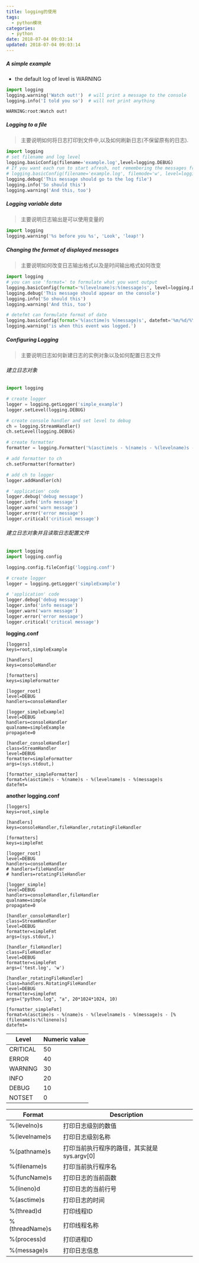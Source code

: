 ```yaml
---
title: logging的使用
tags:
  - python模块
categories:
  - python
date: 2018-07-04 09:03:14
updated: 2018-07-04 09:03:14
---
```


##### A simple example

- the default log of level is WARNING
```python
import logging
logging.warning('Watch out!')  # will print a message to the console
logging.info('I told you so')  # will not print anything
```

```
WARNING:root:Watch out!
```
##### Logging to a file

> 主要说明如何将日志打印到文件中,以及如何刷新日志(不保留原有的日志). 

```python
import logging
# set filename and log level
logging.basicConfig(filename='example.log',level=logging.DEBUG)
# If you want each run to start afresh, not remembering the messages from earlier runs, you can specify the filemode argument, 
# logging.basicConfig(filename='example.log', filemode='w', level=logging.DEBUG)
logging.debug('This message should go to the log file')
logging.info('So should this')
logging.warning('And this, too')
```

##### Logging variable data
> 主要说明日志输出是可以使用变量的

```python
import logging
logging.warning('%s before you %s', 'Look', 'leap!')
```

##### Changing the format of displayed messages

> 主要说明如何改变日志输出格式以及是时间输出格式如何改变

```python
import logging
# you can use 'format=' to formulate what you want output
logging.basicConfig(format='%(levelname)s:%(message)s', level=logging.DEBUG)
logging.debug('This message should appear on the console')
logging.info('So should this')
logging.warning('And this, too')

# detefmt can formulate format of date
logging.basicConfig(format='%(asctime)s %(message)s', datefmt='%m/%d/%Y %I:%M:%S %p')
logging.warning('is when this event was logged.')
```

##### Configuring Logging

> 主要说明日志如何新建日志的实例对象以及如何配置日志文件

###### 建立日志对象
```python
import logging

# create logger
logger = logging.getLogger('simple_example')
logger.setLevel(logging.DEBUG)

# create console handler and set level to debug
ch = logging.StreamHandler()
ch.setLevel(logging.DEBUG)

# create formatter
formatter = logging.Formatter('%(asctime)s - %(name)s - %(levelname)s - %(message)s')

# add formatter to ch
ch.setFormatter(formatter)

# add ch to logger
logger.addHandler(ch)

# 'application' code
logger.debug('debug message')
logger.info('info message')
logger.warn('warn message')
logger.error('error message')
logger.critical('critical message')
```

###### 建立日志对象并且读取日志配置文件

```python
import logging
import logging.config

logging.config.fileConfig('logging.conf')

# create logger
logger = logging.getLogger('simpleExample')

# 'application' code
logger.debug('debug message')
logger.info('info message')
logger.warn('warn message')
logger.error('error message')
logger.critical('critical message')
```
**logging.conf**
```
[loggers]
keys=root,simpleExample

[handlers]
keys=consoleHandler

[formatters]
keys=simpleFormatter

[logger_root]
level=DEBUG
handlers=consoleHandler

[logger_simpleExample]
level=DEBUG
handlers=consoleHandler
qualname=simpleExample
propagate=0

[handler_consoleHandler]
class=StreamHandler
level=DEBUG
formatter=simpleFormatter
args=(sys.stdout,)

[formatter_simpleFormatter]
format=%(asctime)s - %(name)s - %(levelname)s - %(message)s
datefmt=
```
**another logging.conf**
```
[loggers]
keys=root,simple

[handlers]
keys=consoleHandler,fileHandler,rotatingFileHandler

[formatters]
keys=simpleFmt

[logger_root]
level=DEBUG
handlers=consoleHandler
# handlers=fileHandler
# handlers=rotatingFileHandler

[logger_simple]
level=DEBUG
handlers=consoleHandler,fileHandler
qualname=simple
propagate=0

[handler_consoleHandler]
class=StreamHandler
level=DEBUG
formatter=simpleFmt
args=(sys.stdout,)

[handler_fileHandler]
class=FileHandler
level=DEBUG
formatter=simpleFmt
args=('test.log', 'w')

[handler_rotatingFileHandler]
class=handlers.RotatingFileHandler
level=DEBUG
formatter=simpleFmt
args=("python.log", "a", 20*1024*1024, 10)

[formatter_simpleFmt]
format=%(asctime)s - %(name)s - %(levelname)s - %(message)s - [%(filename)s:%(lineno)s]
datefmt=
```


















Level | Numeric value
---|---
CRITICAL | 50
ERROR | 40
WARNING | 30
INFO | 20
DEBUG | 10
NOTSET | 0


Format | Description
---|---
%(levelno)s | 打印日志级别的数值
%(levelname)s | 打印日志级别名称
%(pathname)s | 打印当前执行程序的路径，其实就是sys.argv[0]
%(filename)s | 打印当前执行程序名
%(funcName)s | 打印日志的当前函数
%(lineno)d | 打印日志的当前行号
%(asctime)s | 打印日志的时间
%(thread)d | 打印线程ID
%(threadName)s | 打印线程名称
%(process)d | 打印进程ID
%(message)s | 打印日志信息
















